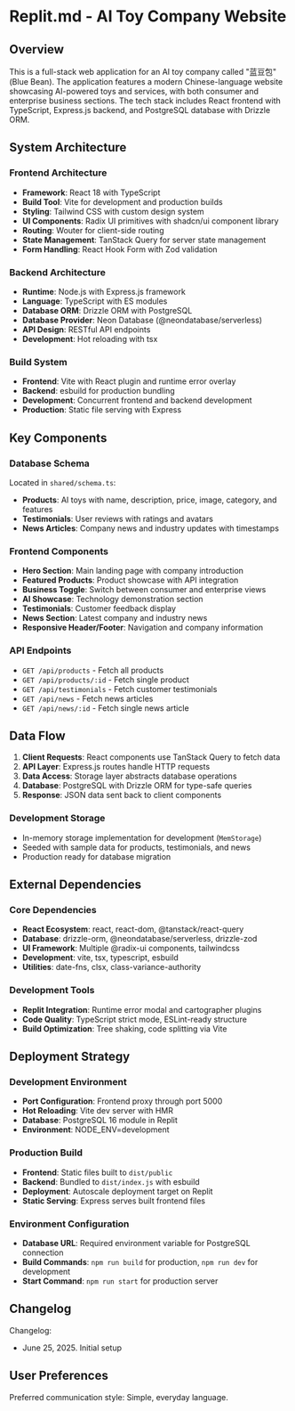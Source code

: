 # Replit.md - AI Toy Company Website

## Overview

This is a full-stack web application for an AI toy company called "蓝豆包" (Blue Bean). The application features a modern Chinese-language website showcasing AI-powered toys and services, with both consumer and enterprise business sections. The tech stack includes React frontend with TypeScript, Express.js backend, and PostgreSQL database with Drizzle ORM.

## System Architecture

### Frontend Architecture
- **Framework**: React 18 with TypeScript
- **Build Tool**: Vite for development and production builds
- **Styling**: Tailwind CSS with custom design system
- **UI Components**: Radix UI primitives with shadcn/ui component library
- **Routing**: Wouter for client-side routing
- **State Management**: TanStack Query for server state management
- **Form Handling**: React Hook Form with Zod validation

### Backend Architecture
- **Runtime**: Node.js with Express.js framework
- **Language**: TypeScript with ES modules
- **Database ORM**: Drizzle ORM with PostgreSQL
- **Database Provider**: Neon Database (@neondatabase/serverless)
- **API Design**: RESTful API endpoints
- **Development**: Hot reloading with tsx

### Build System
- **Frontend**: Vite with React plugin and runtime error overlay
- **Backend**: esbuild for production bundling
- **Development**: Concurrent frontend and backend development
- **Production**: Static file serving with Express

## Key Components

### Database Schema
Located in `shared/schema.ts`:
- **Products**: AI toys with name, description, price, image, category, and features
- **Testimonials**: User reviews with ratings and avatars
- **News Articles**: Company news and industry updates with timestamps

### Frontend Components
- **Hero Section**: Main landing page with company introduction
- **Featured Products**: Product showcase with API integration
- **Business Toggle**: Switch between consumer and enterprise views
- **AI Showcase**: Technology demonstration section
- **Testimonials**: Customer feedback display
- **News Section**: Latest company and industry news
- **Responsive Header/Footer**: Navigation and company information

### API Endpoints
- `GET /api/products` - Fetch all products
- `GET /api/products/:id` - Fetch single product
- `GET /api/testimonials` - Fetch customer testimonials
- `GET /api/news` - Fetch news articles
- `GET /api/news/:id` - Fetch single news article

## Data Flow

1. **Client Requests**: React components use TanStack Query to fetch data
2. **API Layer**: Express.js routes handle HTTP requests
3. **Data Access**: Storage layer abstracts database operations
4. **Database**: PostgreSQL with Drizzle ORM for type-safe queries
5. **Response**: JSON data sent back to client components

### Development Storage
- In-memory storage implementation for development (`MemStorage`)
- Seeded with sample data for products, testimonials, and news
- Production ready for database migration

## External Dependencies

### Core Dependencies
- **React Ecosystem**: react, react-dom, @tanstack/react-query
- **Database**: drizzle-orm, @neondatabase/serverless, drizzle-zod
- **UI Framework**: Multiple @radix-ui components, tailwindcss
- **Development**: vite, tsx, typescript, esbuild
- **Utilities**: date-fns, clsx, class-variance-authority

### Development Tools
- **Replit Integration**: Runtime error modal and cartographer plugins
- **Code Quality**: TypeScript strict mode, ESLint-ready structure
- **Build Optimization**: Tree shaking, code splitting via Vite

## Deployment Strategy

### Development Environment
- **Port Configuration**: Frontend proxy through port 5000
- **Hot Reloading**: Vite dev server with HMR
- **Database**: PostgreSQL 16 module in Replit
- **Environment**: NODE_ENV=development

### Production Build
- **Frontend**: Static files built to `dist/public`
- **Backend**: Bundled to `dist/index.js` with esbuild
- **Deployment**: Autoscale deployment target on Replit
- **Static Serving**: Express serves built frontend files

### Environment Configuration
- **Database URL**: Required environment variable for PostgreSQL connection
- **Build Commands**: `npm run build` for production, `npm run dev` for development
- **Start Command**: `npm run start` for production server

## Changelog

Changelog:
- June 25, 2025. Initial setup

## User Preferences

Preferred communication style: Simple, everyday language.